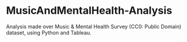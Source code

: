 # MusicAndMentalHealth-Analysis
Analysis made over Music &amp; Mental Health Survey (CC0: Public Domain) dataset, using Python and Tableau.

